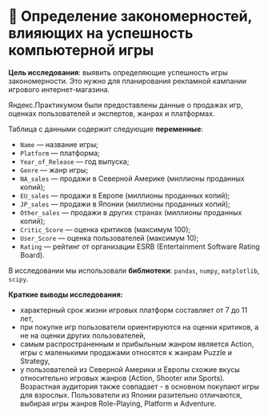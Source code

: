 # 👾 Определение закономерностей, влияющих на успешность компьютерной игры

**Цель исследования**: выявить определяющие успешность игры закономерности. Это нужно для планирования рекламной кампании игрового интернет-магазина.

Яндекс.Практикумом были предоставлены данные о продажах игр, оценках пользователей и экспертов, жанрах и платформах.

Таблица с данными содержит следующие **переменные**:
- `Name` — название игры;
- `Platform` — платформа;
- `Year_of_Release` — год выпуска;
- `Genre` — жанр игры;
- `NA_sales` — продажи в Северной Америке (миллионы проданных копий);
- `EU_sales` — продажи в Европе (миллионы проданных копий);
- `JP_sales` — продажи в Японии (миллионы проданных копий);
- `Other_sales` — продажи в других странах (миллионы проданных копий);
- `Critic_Score` — оценка критиков (максимум 100);
- `User_Score` — оценка пользователей (максимум 10);
- `Rating` — рейтинг от организации ESRB (Entertainment Software Rating Board). 

В исследовании мы использовали **библиотеки**: `pandas`, `numpy`, `matplotlib`, `scipy`.

**Краткие выводы исследования:**
- характерный срок жизни игровых платформ составляет от 7 до 11 лет,
- при покупке игр пользователи ориентируются на оценки критиков, а не на оценки других пользователей,
- самым распространенным и прибыльным жанром является Action, игры с маленькими продажами относятся к жанрам Puzzle и Strategy,
- у пользователей из Северной Америки и Европы схожие вкусы относительно игровых жанров (Action, Shooter или Sports). Возрастная аудитория также совпадает - в основном покупают игры для взрослых. Пользователи из Японии разительно отличаются, выбирая игры жанров Role-Playing, Platform и Adventure. 